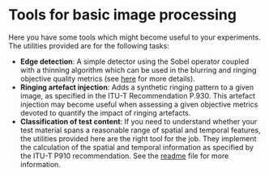 # Tools for basic image processing
Here you have some tools which might become useful to your experiments. The utilities provided are for the following tasks:
 * **Edge detection**: A simple detector using the Sobel operator coupled with a thinning algorithm which can be used in the blurring and ringing objective quality metrics (see [here](../image-qa/README.md) for more details).
 * **Ringing artefact injection**: Adds a synthetic ringing pattern to a given image, as specified in the ITU-T Recommendation P.930. This artefact injection may become useful when assessing a given objective metrics devoted to quantify the impact of ringing artefacts.
 * **Classification of test content**: If you need to understand whether your test material spans a reasonable range of spatial and temporal features, the utilities provided here are the right tool for the job. They implement the calculation of the spatial and temporal information as specified by the ITU-T P910 recommendation. See the [readme](./spatio-temporal-index/README.md) file for more information.